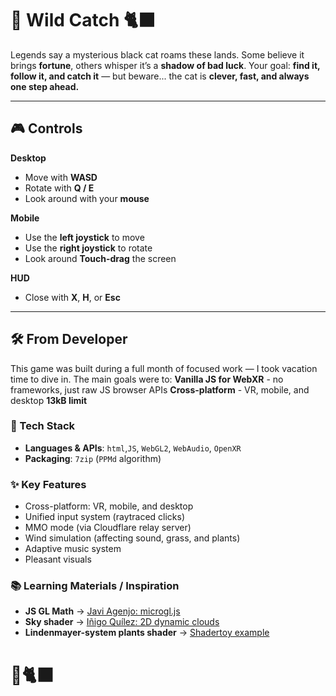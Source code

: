 # 🐾 **Wild Catch** 🐈‍⬛
Legends say a mysterious black cat roams these lands. 
Some believe it brings **fortune**, others whisper it’s a **shadow of bad luck**.
Your goal: **find it, follow it, and catch it** — but beware...
the cat is **clever, fast, and always one step ahead.**

---
## 🎮 Controls
**Desktop**
- Move with **WASD**
- Rotate with **Q / E**
- Look around with your **mouse**

**Mobile**
- Use the **left joystick** to move
- Use the **right joystick** to rotate
- Look around **Touch-drag** the screen

**HUD**
- Close with **X**, **H**, or **Esc**

---
## 🛠️ From Developer

This game was built during a full month of focused work — I took vacation time to dive in.
The main goals were to:
 **Vanilla JS for WebXR** - no frameworks, just raw JS browser APIs
 **Cross-platform** - VR, mobile, and desktop
 **13kB limit**

### 🔧 Tech Stack
- **Languages & APIs**: `html`,`JS`, `WebGL2`, `WebAudio`, `OpenXR`
- **Packaging**: `7zip` (`PPMd` algorithm)

### ✨ Key Features
- Cross-platform: VR, mobile, and desktop
- Unified input system (raytraced clicks)
- MMO mode (via Cloudflare relay server)
- Wind simulation (affecting sound, grass, and plants)
- Adaptive music system
- Pleasant visuals

### 📚 Learning Materials / Inspiration
- **JS GL Math** → [Javi Agenjo: microgl.js](https://github.com/jagenjo/jstoolbits)
- **Sky shader** → [Iñigo Quílez: 2D dynamic clouds](https://iquilezles.org/articles/dynclouds/)  
- **Lindenmayer-system plants shader** → [Shadertoy example](https://www.shadertoy.com/view/XtyGzh)
# 🐾🐈‍⬛